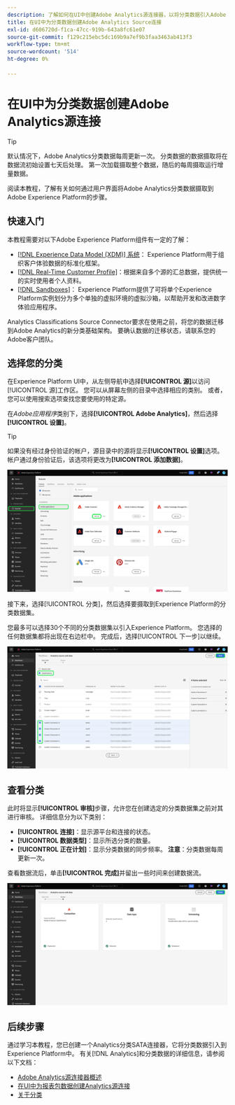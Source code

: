 ```yaml
---
description: 了解如何在UI中创建Adobe Analytics源连接器，以将分类数据引入Adobe Experience Platform。
title: 在UI中为分类数据创建Adobe Analytics Source连接
exl-id: d606720d-f1ca-47cc-919b-643a8fc61e07
source-git-commit: f129c215ebc5dc169b9a7ef9b3faa3463ab413f3
workflow-type: tm+mt
source-wordcount: '514'
ht-degree: 0%

---
```


# 在UI中为分类数据创建Adobe Analytics源连接

>[!TIP]
>
>默认情况下，Adobe Analytics分类数据每周更新一次。 分类数据的数据摄取将在数据流初始设置七天后处理。 第一次加载摄取整个数据，随后的每周摄取运行增量数据。

阅读本教程，了解有关如何通过用户界面将Adobe Analytics分类数据摄取到Adobe Experience Platform的步骤。

## 快速入门

本教程需要对以下Adobe Experience Platform组件有一定的了解：

* [[!DNL Experience Data Model (XDM)] 系统](../../../../../xdm/home.md)： Experience Platform用于组织客户体验数据的标准化框架。
* [[!DNL Real-Time Customer Profile]](../../../../../profile/home.md)：根据来自多个源的汇总数据，提供统一的实时使用者个人资料。
* [[!DNL Sandboxes]](../../../../../sandboxes/home.md)： Experience Platform提供了可将单个Experience Platform实例划分为多个单独的虚拟环境的虚拟沙箱，以帮助开发和改进数字体验应用程序。

Analytics Classifications Source Connector要求在使用之前，将您的数据迁移到Adobe Analytics的新分类基础架构。 要确认数据的迁移状态，请联系您的Adobe客户团队。

## 选择您的分类

在Experience Platform UI中，从左侧导航中选择&#x200B;**[!UICONTROL 源]**&#x200B;以访问[!UICONTROL 源]工作区。 您可以从屏幕左侧的目录中选择相应的类别。 或者，您可以使用搜索选项查找您要使用的特定源。

在&#x200B;*Adobe应用程序*&#x200B;类别下，选择&#x200B;**[!UICONTROL Adobe Analytics]**，然后选择&#x200B;**[!UICONTROL 设置]**。

>[!TIP]
>
>如果没有经过身份验证的帐户，源目录中的源将显示&#x200B;**[!UICONTROL 设置]**&#x200B;选项。 帐户通过身份验证后，该选项将更改为&#x200B;**[!UICONTROL 添加数据]**。

![已选择Adobe Analytics源的Experience Platform UI中的源目录。](../../../../images/tutorials/create/classifications/catalog.png)

接下来，选择[!UICONTROL 分类]，然后选择要摄取到Experience Platform的分类数据集。

您最多可以选择30个不同的分类数据集以引入Experience Platform。 您选择的任何数据集都将出现在右边栏中。 完成后，选择[!UICONTROL 下一步]以继续。

![选择了多个分类数据集的分类页面。](../../../../images/tutorials/create/classifications/select.png)

## 查看分类

此时将显示&#x200B;**[!UICONTROL 审核]**&#x200B;步骤，允许您在创建选定的分类数据集之前对其进行审核。 详细信息分为以下类别：

* **[!UICONTROL 连接]**：显示源平台和连接的状态。
* **[!UICONTROL 数据类型]**：显示所选分类的数量。
* **[!UICONTROL 正在计划]**：显示分类数据的同步频率。 **注意**：分类数据每周更新一次。

查看数据流后，单击&#x200B;**[!UICONTROL 完成]**&#x200B;并留出一些时间来创建数据流。

![Adobe Analytics分类数据的审核页面。](../../../../images/tutorials/create/classifications/review.png)

## 后续步骤

通过学习本教程，您已创建一个Analytics分类SATA连接器，它将分类数据引入到Experience Platform中。 有关[!DNL Analytics]和分类数据的详细信息，请参阅以下文档：

* [Adobe Analytics源连接器概述](../../../../connectors/adobe-applications/analytics.md)
* [在UI中为报表包数据创建Analytics源连接](./analytics.md)
* [关于分类](https://experienceleague.adobe.com/docs/analytics/components/classifications/c-classifications.html)
